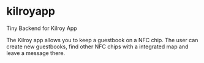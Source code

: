# kilroyapp

Tiny Backend for Kilroy App

The Kilroy app allows you to keep a guestbook on a NFC chip. The user can create new guestbooks, find other NFC chips with a integrated map and leave a message there.

